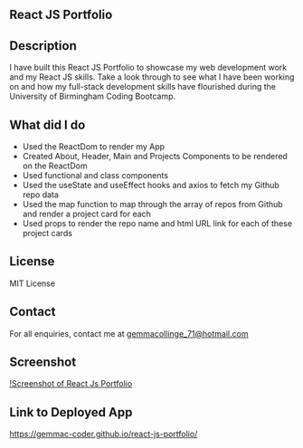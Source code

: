 ## React JS Portfolio

## Description

I have built this React JS Portfolio to showcase my web development work and my React JS skills.
Take a look through to see what I have been working on and how my full-stack development skills have flourished during the University of Birmingham Coding Bootcamp.

## What did I do

- Used the ReactDom to render my App
- Created About, Header, Main and Projects Components to be rendered on the ReactDom
- Used functional and class components
- Used the useState and useEffect hooks and axios to fetch my Github repo data
- Used the map function to map through the array of repos from Github and render a project card for each
- Used props to render the repo name and html URL link for each of these project cards

## License

MIT License

## Contact

For all enquiries, contact me at gemmacollinge_71@hotmail.com

## Screenshot

[!Screenshot of React Js Portfolio](public/assets/react-js-portfolio.png)

## Link to Deployed App

https://gemmac-coder.github.io/react-js-portfolio/
